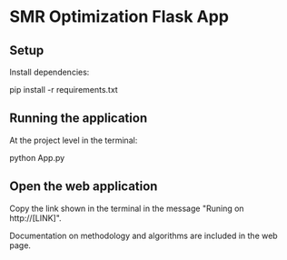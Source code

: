 # SMR Optimization Flask App

## Setup

Install dependencies:

pip install -r requirements.txt

## Running the application

At the project level in the terminal: 

python App.py

## Open the web application

Copy the link shown in the terminal in the message "Runing on http://[LINK]".

Documentation on methodology and algorithms are included in the web page.